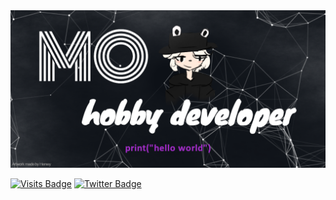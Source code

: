 <img src="banner.png" width="600" />

[![Visits Badge](https://badges.pufler.dev/visits/DarkenMo/DarkenMo)](http://darkenmo.xyz)
[![Twitter Badge](https://img.shields.io/badge/Twitter-Profile-informational?style=flat&logo=twitter&logoColor=white&color=1CA2F1)](https://twitter.com/DarkenMo)
